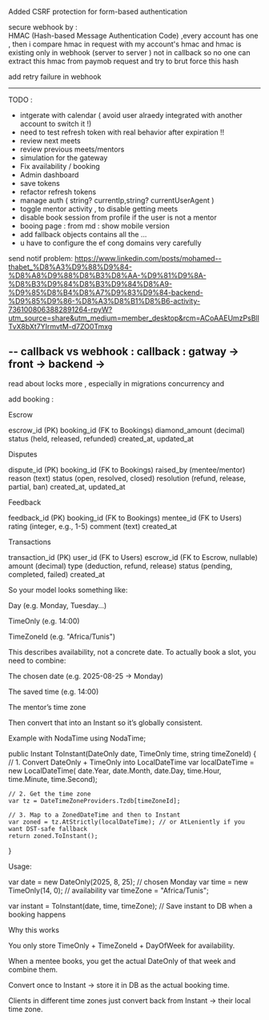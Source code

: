 Added CSRF protection for form-based authentication

secure webhook by :  
HMAC (Hash-based Message Authentication Code) ,every account has one ,
then i compare hmac in request with my account's hmac
and hmac is existing only in webhook (server to server ) not in callback so no one can extract this hmac from paymob request and try to brut force this hash

add retry failure in webhook

---
TODO : 
- intgerate with calendar  ( avoid user alraedy integrated with another account to switch it !)
- need to test refresh token with real behavior after expiration !! 
- review next meets 
- review previous meets/mentors 
- simulation for the gateway
- Fix availability / booking 
- Admin dashboard 
- save tokens 
- refactor refresh tokens 
- manage auth ( string? currentIp,string? currentUserAgent ) 
- toggle mentor activity  , to disable getting meets 
- disable book session from profile if the user is not a mentor 
- booing page : from md : show mobile version 
- add fallback objects contains all the ... 
- u have to configure the ef cong domains very carefully 


send notif problem: https://www.linkedin.com/posts/mohamed--thabet_%D8%A3%D9%88%D9%84-%D8%A8%D9%88%D8%B3%D8%AA-%D9%81%D9%8A-%D8%B3%D9%84%D8%B3%D9%84%D8%A9-%D9%85%D8%B4%D8%A7%D9%83%D9%84-backend-%D9%85%D9%86-%D8%A3%D8%B1%D8%B6-activity-7361008063882891264-rpyW?utm_source=share&utm_medium=member_desktop&rcm=ACoAAEUmzPsBllTvX8bXt7YIrmvtM-d7ZO0Tmxg                                        



--
callback vs webhook : callback : gatway -> front -> backend ->
-----
read about locks more , especially in migrations 
concurrency and 

add booking :

Escrow

escrow_id (PK)
booking_id (FK to Bookings)
diamond_amount (decimal)
status (held, released, refunded)
created_at, updated_at


Disputes

dispute_id (PK)
booking_id (FK to Bookings)
raised_by (mentee/mentor)
reason (text)
status (open, resolved, closed)
resolution (refund, release, partial, ban)
created_at, updated_at


Feedback

feedback_id (PK)
booking_id (FK to Bookings)
mentee_id (FK to Users)
rating (integer, e.g., 1-5)
comment (text)
created_at


Transactions

transaction_id (PK)
user_id (FK to Users)
escrow_id (FK to Escrow, nullable)
amount (decimal)
type (deduction, refund, release)
status (pending, completed, failed)
created_at


So your model looks something like:

Day (e.g. Monday, Tuesday…)

TimeOnly (e.g. 14:00)

TimeZoneId (e.g. "Africa/Tunis")

This describes availability, not a concrete date.
To actually book a slot, you need to combine:

The chosen date (e.g. 2025-08-25 → Monday)

The saved time (e.g. 14:00)

The mentor’s time zone

Then convert that into an Instant so it’s globally consistent.

Example with NodaTime
using NodaTime;

public Instant ToInstant(DateOnly date, TimeOnly time, string timeZoneId)
{
// 1. Convert DateOnly + TimeOnly into LocalDateTime
var localDateTime = new LocalDateTime(
date.Year, date.Month, date.Day,
time.Hour, time.Minute, time.Second);

    // 2. Get the time zone
    var tz = DateTimeZoneProviders.Tzdb[timeZoneId];

    // 3. Map to a ZonedDateTime and then to Instant
    var zoned = tz.AtStrictly(localDateTime); // or AtLeniently if you want DST-safe fallback
    return zoned.ToInstant();
}


Usage:

var date = new DateOnly(2025, 8, 25); // chosen Monday
var time = new TimeOnly(14, 0);       // availability
var timeZone = "Africa/Tunis";

var instant = ToInstant(date, time, timeZone);
// Save instant to DB when a booking happens

Why this works

You only store TimeOnly + TimeZoneId + DayOfWeek for availability.

When a mentee books, you get the actual DateOnly of that week and combine them.

Convert once to Instant → store it in DB as the actual booking time.

Clients in different time zones just convert back from Instant → their local time zone.